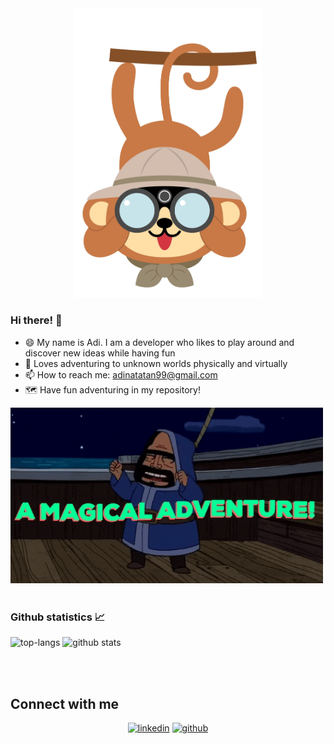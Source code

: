 <div align="center">
<img width="300px" alt="Happy monkey adventurer" src="https://raw.githubusercontent.com/adinata15/adinata15/master/assets/monkey.jpg">
</div>

### Hi there! 👋
- 😄 My name is Adi. I am a developer who likes to play around and discover new ideas while having fun
- 🌱 Loves adventuring to unknown worlds physically and virtually 
- 📫 How to reach me: adinatatan99@gmail.com
- 🗺️ Have fun adventuring in my repository!

<img width="500px" alt="Enjoy your adventure here :D" src="https://raw.githubusercontent.com/adinata15/adinata15/master/assets/adventure_time.gif">

<br/>
<br/>

### Github statistics 📈
![top-langs](https://github-readme-stats.vercel.app/api/top-langs?username=adinata15&show_icons=true&theme=monokai)
![github stats](https://github-readme-stats.vercel.app/api?username=adinata15&show_icons=true&theme=monokai)

<br/> 
<br/>

## Connect with me

<div align="center">
<a href="https://www.linkedin.com/in/adinata-tan99" target="_blank"><img src=https://img.shields.io/badge/linkedin-%231E77B5.svg?&style=for-the-badge&logo=linkedin&logoColor=white alt=linkedin style="margin-bottom: 5px;" /></a>  
<a href="https://github.com/adinata15" target="_blank"><img src=https://img.shields.io/badge/github-%2324292e.svg?&style=for-the-badge&logo=github&logoColor=white alt=github style="margin-bottom: 5px;" /></a>
</div>  
  
<br/>  
